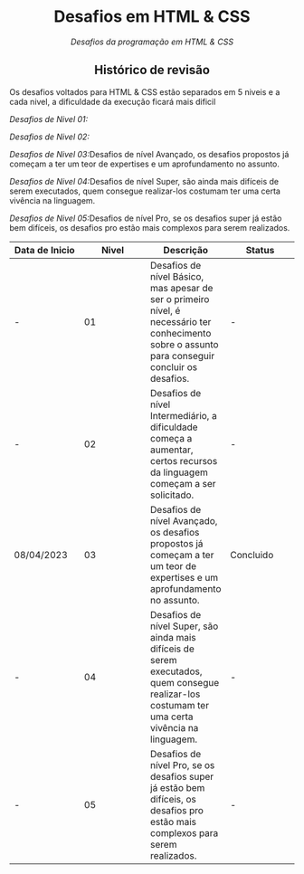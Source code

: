 <h1 align="center">Desafios em HTML & CSS</h1>

<p align="center"><i>Desafios da programação em HTML & CSS</i></p>

<h2 align="center">Histórico de revisão</h2>

<p>Os desafios voltados para HTML & CSS estão separados em 5 niveis e a cada nivel, a dificuldade da execução ficará mais dificil</p>
<p><i>Desafios de Nivel 01:</i></p>
<p><i>Desafios de Nivel 02:</i></p>
<p><i>Desafios de Nivel 03:</i>Desafios de nível Avançado, os desafios propostos já começam a ter um teor de expertises e um aprofundamento no assunto.</p>
<p><i>Desafios de Nivel 04:</i>Desafios de nível Super, são ainda mais difíceis de serem executados, quem consegue realizar-los costumam ter uma certa vivência na linguagem.</p>
<p><i>Desafios de Nivel 05:</i>Desafios de nível Pro, se os desafios super já estão bem difíceis, os desafios pro estão mais complexos para serem realizados.</p>

<table>
    <thead>
        <th style="width: 25%;">
            Data de Inicio
        </th>
        <th style="width: 25%;">
            Nivel
        </th>
        <th style="width: 25%;">
            Descrição
        </th>
        <th style="width: 25%;">
            Status
        </th>
    </thead>
    <tbody>
        <tr>
            <td>
                -
            </td>
            <td>
                01
            </td>
            <td>
                Desafios de nível Básico, mas apesar de ser o primeiro nível, é necessário ter conhecimento sobre o assunto para conseguir concluir os desafios.
            </td>
            <td>
                -
            </td>
        </tr>
        <tr>
            <td>
                -
            </td>
            <td>
                02
            </td>
            <td>
                Desafios de nível Intermediário, a dificuldade começa a aumentar, certos recursos da linguagem começam a ser solicitado.
            </td>
            <td>
                -
            </td>
        </tr>
        <tr>
            <td>
                08/04/2023
            </td>
            <td>
                03
            </td>
            <td>
                Desafios de nível Avançado, os desafios propostos já começam a ter um teor de expertises e um aprofundamento no assunto.
            </td>
            <td>
                Concluido
            </td>
        </tr>
        <tr>
            <td>
                -
            </td>
            <td>
                04
            </td>
            <td>
                Desafios de nível Super, são ainda mais difíceis de serem executados, quem consegue realizar-los costumam ter uma certa vivência na linguagem.
            </td>
            <td>
                -
            </td>
        </tr>
                <tr>
            <td>
                -
            </td>
            <td>
                05
            </td>
            <td>
                Desafios de nível Pro, se os desafios super já estão bem difíceis, os desafios pro estão mais complexos para serem realizados.
            </td>
            <td>
                -
            </td>
        </tr>
    </tbody>
</table>
